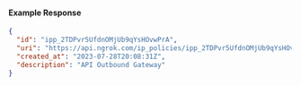 <!-- Code generated for API Clients. DO NOT EDIT. -->
#### Example Response
```json
{
  "id": "ipp_2TDPvr5UfdnOMjUb9qYsHOvwPrA",
  "uri": "https://api.ngrok.com/ip_policies/ipp_2TDPvr5UfdnOMjUb9qYsHOvwPrA",
  "created_at": "2023-07-28T20:08:31Z",
  "description": "API Outbound Gateway"
}